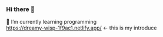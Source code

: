 ### Hi there 👋

🌱 I’m currently learning programming  
https://dreamy-wisp-1f9ac1.netlify.app/ <- this is my introduce
